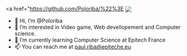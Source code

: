 <a href="https://github.com/Poloriba/%22%3E
  <img align="center" src="https://github-readme-stats.vercel.app/api?username=Poloriba&show_icons=true&theme=tokyonight" />
</a>

- 👋 Hi, I’m @Poloriba
- 👀 I’m interested in Video game, Web devellopement and Computer science.
- 🌱 I’m currently learning Computer Science at Epitech France
- 📫 You can reach me at paul.riba@epiteche.eu

<!---
Poloriba/Poloriba is a ✨ special ✨ repository because its `README.md` (this file) appears on your GitHub profile.
You can click the Preview link to take a look at your changes.
--->

